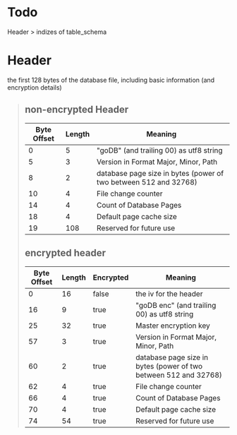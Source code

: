 # Todo
Header > indizes of table_schema

# Header
the first 128 bytes of the database file, including basic information (and encryption details)
> ## non-encrypted Header
> | Byte Offset | Length | Meaning |
> | --- | --- | --- |
> | 0 | 5 | "goDB" (and trailing 00) as utf8 string |
> | 5 | 3 | Version in Format Major, Minor, Path |
> | 8 | 2 | database page size in bytes (power of two between 512 and 32768)
> | 10 | 4 | File change counter |
> | 14 | 4 | Count of Database Pages |
> | 18 | 4 | Default page cache size |
> | 19 | 108 | Reserved for future use |
>
> ## encrypted header
> | Byte Offset | Length | Encrypted | Meaning |
> | --- | --- | --- | --- |
> | 0 | 16 | false | the iv for the header
> | 16 | 9 | true | "goDB enc" (and trailing 00) as utf8 string |
> | 25 | 32 | true | Master encryption key |
> | 57 | 3 | true | Version in Format Major, Minor, Path |
> | 60 | 2 | true | database page size in bytes (power of two between 512 and 32768)
> | 62 | 4 | true | File change counter |
> | 66 | 4 | true | Count of Database Pages |
> | 70 | 4 | true | Default page cache size |
> | 74 | 54 | true | Reserved for future use |
